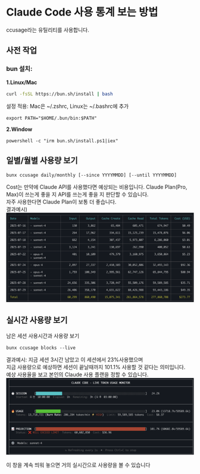 # Claude Code 사용 통계 보는 방법  
ccusage라는 유틸리티를 사용합니다. 

## 사전 작업 
### bun 설치:
**1.Linux/Mac**
```bash
curl -fsSL https://bun.sh/install | bash
```
설정 적용: Mac은 ~/.zshrc, Linux는 ~/.bashrc에 추가 
```
export PATH="$HOME/.bun/bin:$PATH"
```

**2.Window**
```
powershell -c "irm bun.sh/install.ps1|iex"
```

## 일별/월별 사용량 보기  

```
bunx ccusage daily/monthly [--since YYYYMMDD] [--until YYYYMMDD]   
```
Cost는 만약에 Claude API를 사용했다면 예상되는 비용입니다. 
Claude Plan(Pro, Max)이 쓰는게 좋을 지 API를 쓰는게 좋을 지 판단할 수 있습니다.  
자주 사용한다면 Claude Plan이 보통 더 좋습니다.   
결과예시) 
![](./images/2025-07-29-11-16-31.png)

## 실시간 사용량 보기  

남은 세션 사용시간과 사용량 보기 
```
bunx ccusage blocks --live 
```
결과예시: 지금 세션 3시간 남았고 이 세션에서 23%사용했으며   
지금 사용량으로 예상하면 세션이 끝날때까지 101.1% 사용할 것 같다는 의미입니다.   
예상 사용율을 보고 본인의 Claude 사용 플랜을 정할 수 있습니다.  
![](./images/2025-07-29-11-13-04.png)

이 창을 계속 띄워 놓으면 거의 실시간으로 사용량을 볼 수 있습니다  
